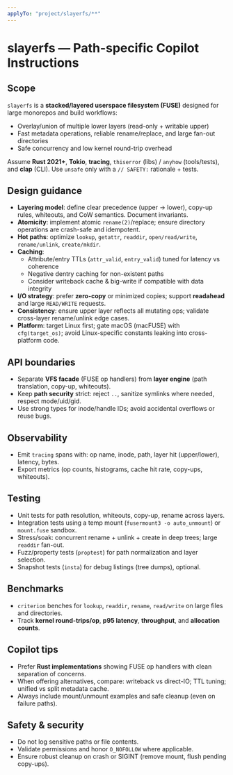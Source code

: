 ```yaml
---
applyTo: "project/slayerfs/**"
---
```


# slayerfs — Path-specific Copilot Instructions

## Scope
`slayerfs` is a **stacked/layered userspace filesystem (FUSE)** designed for large monorepos and build workflows:
- Overlay/union of multiple lower layers (read-only + writable upper)
- Fast metadata operations, reliable rename/replace, and large fan-out directories
- Safe concurrency and low kernel round-trip overhead

Assume **Rust 2021+**, **Tokio**, **tracing**, `thiserror` (libs) / `anyhow` (tools/tests), and **clap** (CLI). Use `unsafe` only with a `// SAFETY:` rationale + tests.

## Design guidance
- **Layering model**: define clear precedence (upper → lower), copy-up rules, whiteouts, and CoW semantics. Document invariants.
- **Atomicity**: implement atomic `rename(2)`/replace; ensure directory operations are crash-safe and idempotent.
- **Hot paths**: optimize `lookup`, `getattr`, `readdir`, `open/read/write`, `rename/unlink`, `create/mkdir`.
- **Caching**:
  - Attribute/entry TTLs (`attr_valid`, `entry_valid`) tuned for latency vs coherence
  - Negative dentry caching for non-existent paths
  - Consider writeback cache & big-write if compatible with data integrity
- **I/O strategy**: prefer **zero-copy** or minimized copies; support **readahead** and large `READ/WRITE` requests.
- **Consistency**: ensure upper layer reflects all mutating ops; validate cross-layer rename/unlink edge cases.
- **Platform**: target Linux first; gate macOS (macFUSE) with `cfg(target_os)`; avoid Linux-specific constants leaking into cross-platform code.

## API boundaries
- Separate **VFS facade** (FUSE op handlers) from **layer engine** (path translation, copy-up, whiteouts).
- Keep **path security** strict: reject `..`, sanitize symlinks where needed, respect mode/uid/gid.
- Use strong types for inode/handle IDs; avoid accidental overflows or reuse bugs.

## Observability
- Emit `tracing` spans with: op name, inode, path, layer hit (upper/lower), latency, bytes.
- Export metrics (op counts, histograms, cache hit rate, copy-ups, whiteouts).

## Testing
- Unit tests for path resolution, whiteouts, copy-up, rename across layers.
- Integration tests using a temp mount (`fusermount3 -o auto_unmount`) or `mount.fuse` sandbox.
- Stress/soak: concurrent rename + unlink + create in deep trees; large `readdir` fan-out.
- Fuzz/property tests (`proptest`) for path normalization and layer selection.
- Snapshot tests (`insta`) for debug listings (tree dumps), optional.

## Benchmarks
- `criterion` benches for `lookup`, `readdir`, `rename`, `read/write` on large files and directories.
- Track **kernel round-trips/op**, **p95 latency**, **throughput**, and **allocation counts**.

## Copilot tips
- Prefer **Rust implementations** showing FUSE op handlers with clean separation of concerns.
- When offering alternatives, compare: writeback vs direct-IO; TTL tuning; unified vs split metadata cache.
- Always include mount/unmount examples and safe cleanup (even on failure paths).

## Safety & security
- Do not log sensitive paths or file contents.
- Validate permissions and honor `O_NOFOLLOW` where applicable.
- Ensure robust cleanup on crash or SIGINT (remove mount, flush pending copy-ups).
